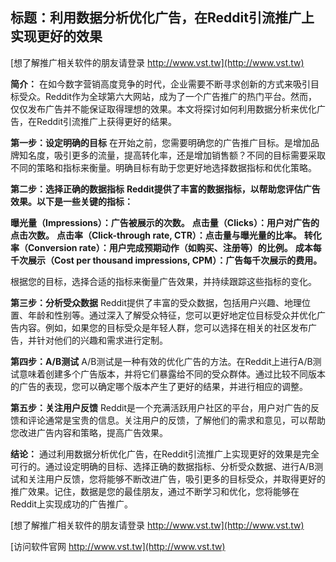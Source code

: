 ## **标题：利用数据分析优化广告，在Reddit引流推广上实现更好的效果**

[想了解推广相关软件的朋友请登录 http://www.vst.tw](http://www.vst.tw)

**简介：**
在如今数字营销高度竞争的时代，企业需要不断寻求创新的方式来吸引目标受众。Reddit作为全球第六大网站，成为了一个广告推广的热门平台。然而，仅仅发布广告并不能保证取得理想的效果。本文将探讨如何利用数据分析来优化广告，在Reddit引流推广上获得更好的结果。

**第一步：设定明确的目标**
在开始之前，您需要明确您的广告推广目标。是增加品牌知名度，吸引更多的流量，提高转化率，还是增加销售额？不同的目标需要采取不同的策略和指标来衡量。明确目标有助于您更好地选择数据指标和优化策略。

**第二步：选择正确的数据指标**
**Reddit提供了丰富的数据指标，以帮助您评估广告效果。以下是一些关键的指标：**

**曝光量（Impressions）：广告被展示的次数。**
**点击量（Clicks）：用户对广告的点击次数。**
**点击率（Click-through rate, CTR）：点击量与曝光量的比率。**
**转化率（Conversion rate）：用户完成预期动作（如购买、注册等）的比例。**
**成本每千次展示（Cost per thousand impressions, CPM）：广告每千次展示的费用。**

根据您的目标，选择合适的指标来衡量广告效果，并持续跟踪这些指标的变化。

**第三步：分析受众数据**
Reddit提供了丰富的受众数据，包括用户兴趣、地理位置、年龄和性别等。通过深入了解受众特征，您可以更好地定位目标受众并优化广告内容。例如，如果您的目标受众是年轻人群，您可以选择在相关的社区发布广告，并针对他们的兴趣和需求进行定制。

**第四步：A/B测试**
A/B测试是一种有效的优化广告的方法。在Reddit上进行A/B测试意味着创建多个广告版本，并将它们暴露给不同的受众群体。通过比较不同版本的广告的表现，您可以确定哪个版本产生了更好的结果，并进行相应的调整。

**第五步：关注用户反馈**
Reddit是一个充满活跃用户社区的平台，用户对广告的反馈和评论通常是宝贵的信息。关注用户的反馈，了解他们的需求和意见，可以帮助您改进广告内容和策略，提高广告效果。

**结论：**
通过利用数据分析优化广告，在Reddit引流推广上实现更好的效果是完全可行的。通过设定明确的目标、选择正确的数据指标、分析受众数据、进行A/B测试和关注用户反馈，您将能够不断改进广告，吸引更多的目标受众，并取得更好的推广效果。记住，数据是您的最佳朋友，通过不断学习和优化，您将能够在Reddit上实现成功的广告推广。

[想了解推广相关软件的朋友请登录 http://www.vst.tw](http://www.vst.tw)


[访问软件官网 http://www.vst.tw](http://www.vst.tw)
